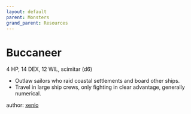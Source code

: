 ```yaml
---
layout: default
parent: Monsters
grand_parent: Resources
---
```


# Buccaneer
4 HP, 14 DEX, 12 WIL, scimitar (d6)  
- Outlaw sailors who raid coastal settlements and board other ships.  
- Travel in large ship crews, only fighting in clear advantage, generally numerical.  

author: [xenio](https://xenioinabottle.blogspot.com)
